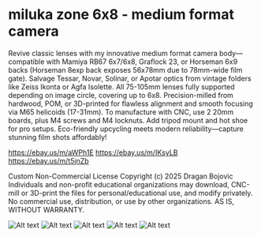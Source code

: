 # miluka zone 6x8 - medium format camera
Revive classic lenses with my innovative medium format camera body—compatible with Mamiya RB67 6x7/6x8, Graflock 23, or Horseman 6x9 backs (Horseman 8exp back exposes 56x78mm due to 78mm-wide film gate). Salvage Tessar, Novar, Solinar, or Apotar optics from vintage folders like Zeiss Ikonta or Agfa Isolette. All 75-105mm lenses fully supported depending on image circle, covering up to 6x8. Precision-milled from hardwood, POM, or 3D-printed for flawless alignment and smooth focusing via M65 helicoids (17-31mm). To manufacture with CNC, use 2 20mm boards, plus M4 screws and M4 locknuts. Add tripod mount and hot shoe for pro setups. Eco-friendly upcycling meets modern reliability—capture stunning film shots affordably!

https://ebay.us/m/aWPh1E
https://ebay.us/m/IKsyLB
https://ebay.us/m/t5jnZb



Custom Non-Commercial License
Copyright (c) 2025 Dragan Bojovic
Individuals and non-profit educational organizations may download, CNC-mill or 3D-print the files for personal/educational use, and modify privately.
No commercial use, distribution, or use by other organizations.
AS IS, WITHOUT WARRANTY.


![Alt text](https://github.com/Draganito/miluka-zone/blob/main/miluka_back.jpeg)
![Alt text](https://github.com/Draganito/miluka-zone/blob/main/miluka_front.jpeg
)
![Alt text](https://github.com/Draganito/miluka-zone/blob/main/miluka_unibody.jpeg)
![Alt text](https://github.com/Draganito/miluka-zone/blob/main/miluka_unibody2.jpeg)
![Alt text](https://github.com/Draganito/miluka-zone/blob/main/render.jpg)

